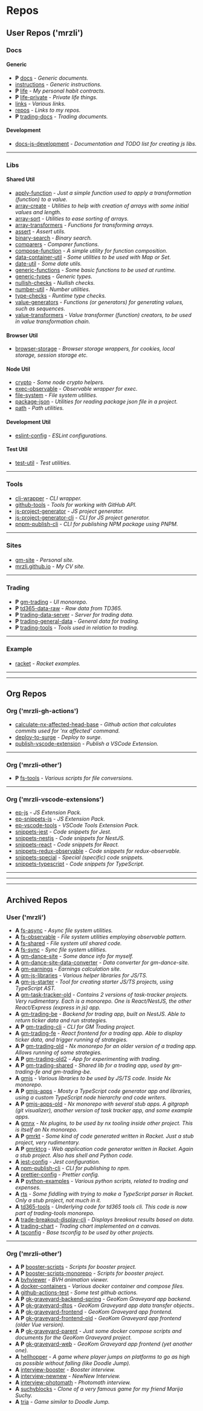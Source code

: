 # Repos

## User Repos ('mrzli')

### Docs

#### Generic

- **P** [docs](https://github.com/mrzli/docs) - _Generic documents._
- [instructions](https://github.com/mrzli/instructions) - _Generic instructions._
- **P** [life](https://github.com/mrzli/life) - _My personal habit contracts._
- **P** [life-private](https://github.com/mrzli/life-private) - _Private life things._
- [links](https://github.com/mrzli/links) - _Various links._
- [repos](https://github.com/mrzli/repos) - _Links to my repos._
- **P** [trading-docs](https://github.com/mrzli/trading-docs) - _Trading documents._

#### Development

- [docs-js-development](https://github.com/mrzli/docs-js-development) - _Documentation and TODO list for creating js libs._

---

### Libs

#### Shared Util

- [apply-function](https://github.com/mrzli/apply-function) - _Just a simple function used to apply a transformation (function) to a value._
- [array-create](https://github.com/mrzli/array-create) - _Utilities to help with creation of arrays with some initial values and length._
- [array-sort](https://github.com/mrzli/array-sort) - _Utilities to ease sorting of arrays._
- [array-transformers](https://github.com/mrzli/array-transformers) - _Functions for transforming arrays._
- [assert](https://github.com/mrzli/assert) - _Assert utils._
- [binary-search](https://github.com/mrzli/binary-search) - _Binary search._
- [comparers](https://github.com/mrzli/comparers) - _Comparer functions._
- [compose-function](https://github.com/mrzli/compose-function) - _A simple utility for function composition._
- [data-container-util](https://github.com/mrzli/data-container-util) - _Some utilities to be used with Map or Set._
- [date-util](https://github.com/mrzli/date-util) - _Some date utils._
- [generic-functions](https://github.com/mrzli/generic-functions) - _Some basic functions to be used at runtime._
- [generic-types](https://github.com/mrzli/generic-types) - _Generic types._
- [nullish-checks](https://github.com/mrzli/nullish-checks) - _Nullish checks._
- [number-util](https://github.com/mrzli/number-util) - _Number utilities._
- [type-checks](https://github.com/mrzli/type-checks) - _Runtime type checks._
- [value-generators](https://github.com/mrzli/value-generators) - _Functions (or generators) for generating values, such as sequences._
- [value-transformers](https://github.com/mrzli/value-transformers) - _Value transformer (function) creators, to be used in value transformation chain._

#### Browser Util

- [browser-storage](https://github.com/mrzli/browser-storage) - _Browser storage wrappers, for cookies, local storage, session storage etc._

#### Node Util

- [crypto](https://github.com/mrzli/crypto) - _Some node crypto helpers._
- [exec-observable](https://github.com/mrzli/exec-observable) - _Observable wrapper for exec._
- [file-system](https://github.com/mrzli/file-system) - _File system utilities._
- [package-json](https://github.com/mrzli/package-json) - _Utilities for reading package json file in a project._
- [path](https://github.com/mrzli/path) - _Path utilities._

#### Development Util

- [eslint-config](https://github.com/mrzli/eslint-config) - _ESLint configurations._

#### Test Util

- [test-util](https://github.com/mrzli/test-util) - _Test utilities._

---

### Tools

#### <empty>

- [cli-wrapper](https://github.com/mrzli/cli-wrapper) - _CLI wrapper._
- [github-tools](https://github.com/mrzli/github-tools) - _Tools for working with GitHub API._
- [js-project-generator](https://github.com/mrzli/js-project-generator) - _JS project generator._
- [js-project-generator-cli](https://github.com/mrzli/js-project-generator-cli) - _CLI for JS project generator._
- [pnpm-publish-cli](https://github.com/mrzli/pnpm-publish-cli) - _CLI for publishing NPM package using PNPM._

---

### Sites

#### <empty>

- [gm-site](https://github.com/mrzli/gm-site) - _Personal site._
- [mrzli.github.io](https://github.com/mrzli/mrzli.github.io) - _My CV site._

---

### Trading

#### <empty>

- **P** [gm-trading](https://github.com/mrzli/gm-trading) - _UI monorepo._
- **P** [td365-data-raw](https://github.com/mrzli/td365-data-raw) - _Raw data from TD365._
- **P** [trading-data-server](https://github.com/mrzli/trading-data-server) - _Server for trading data._
- **P** [trading-general-data](https://github.com/mrzli/trading-general-data) - _General data for trading._
- **P** [trading-tools](https://github.com/mrzli/trading-tools) - _Tools used in relation to trading._

---

### Example

#### <empty>

- [racket](https://github.com/mrzli/racket) - _Racket examples._

---

---

## Org Repos

### Org ('mrzli-gh-actions')

- [calculate-nx-affected-head-base](https://github.com/mrzli-gh-actions/calculate-nx-affected-head-base) - _Github action that calculates commits used for 'nx affected' command._
- [deploy-to-surge](https://github.com/mrzli-gh-actions/deploy-to-surge) - _Deploy to surge._
- [publish-vscode-extension](https://github.com/mrzli-gh-actions/publish-vscode-extension) - _Publish a VSCode Extension._

---

### Org ('mrzli-other')

- **P** [fs-tools](https://github.com/mrzli-other/fs-tools) - _Various scripts for file conversions._

---

### Org ('mrzli-vscode-extensions')

- [ep-js](https://github.com/mrzli-vscode-extensions/ep-js) - _JS Extension Pack._
- [ep-snippets-js](https://github.com/mrzli-vscode-extensions/ep-snippets-js) - _JS Extension Pack._
- [ep-vscode-tools](https://github.com/mrzli-vscode-extensions/ep-vscode-tools) - _VSCode Tools Extension Pack._
- [snippets-jest](https://github.com/mrzli-vscode-extensions/snippets-jest) - _Code snippets for Jest._
- [snippets-nestjs](https://github.com/mrzli-vscode-extensions/snippets-nestjs) - _Code snippets for NestJS._
- [snippets-react](https://github.com/mrzli-vscode-extensions/snippets-react) - _Code snippets for React._
- [snippets-redux-observable](https://github.com/mrzli-vscode-extensions/snippets-redux-observable) - _Code snippets for redux-observable._
- [snippets-special](https://github.com/mrzli-vscode-extensions/snippets-special) - _Special (specific) code snippets._
- [snippets-typescript](https://github.com/mrzli-vscode-extensions/snippets-typescript) - _Code snippets for TypeScript._

---

---

---

## Archived Repos

### User ('mrzli')

- **A** [fs-async](https://github.com/mrzli/fs-async) - _Async file system utilities._
- **A** [fs-observable](https://github.com/mrzli/fs-observable) - _File system utilities employing observable pattern._
- **A** [fs-shared](https://github.com/mrzli/fs-shared) - _File system util shared code._
- **A** [fs-sync](https://github.com/mrzli/fs-sync) - _Sync file system utilities._
- **A** [gm-dance-site](https://github.com/mrzli/gm-dance-site) - _Some dance info for myself._
- **A** [gm-dance-site-data-converter](https://github.com/mrzli/gm-dance-site-data-converter) - _Data converter for gm-dance-site._
- **A** [gm-earnings](https://github.com/mrzli/gm-earnings) - _Earnings calculation site._
- **A** [gm-js-libraries](https://github.com/mrzli/gm-js-libraries) - _Various helper libraries for JS/TS._
- **A** [gm-js-starter](https://github.com/mrzli/gm-js-starter) - _Tool for creating starter JS/TS projects, using TypeScript AST._
- **A** [gm-task-tracker-old](https://github.com/mrzli/gm-task-tracker-old) - _Contains 2 versions of task-tracker projects. Very rudimentary. Each is a monorepo. One is React/NestJS, the other React/Express (express in js) app._
- **A** [gm-trading-be](https://github.com/mrzli/gm-trading-be) - _Backend for trading app, built on NestJS. Able to return ticker data and run strategies._
- **A** **P** [gm-trading-cli](https://github.com/mrzli/gm-trading-cli) - _CLI for GM Trading project._
- **A** [gm-trading-fe](https://github.com/mrzli/gm-trading-fe) - _React frontend for a trading app. Able to display ticker data, and trigger running of strategies._
- **A** **P** [gm-trading-old](https://github.com/mrzli/gm-trading-old) - _Nx monorepo for an older version of a trading app. Allows running of some strategies._
- **A** **P** [gm-trading-old2](https://github.com/mrzli/gm-trading-old2) - _App for experimenting with trading._
- **A** **P** [gm-trading-shared](https://github.com/mrzli/gm-trading-shared) - _Shared lib for a trading app, used by gm-trading-fe and gm-trading-be._
- **A** [gmjs](https://github.com/mrzli/gmjs) - _Various libraries to be used by JS/TS code. Inside Nx monorepo._
- **A** **P** [gmjs-apps](https://github.com/mrzli/gmjs-apps) - _Mosty a TypeScript code generator app and libraries, using a custom TypeScript node hierarchy and code writers._
- **A** **P** [gmjs-apps-old](https://github.com/mrzli/gmjs-apps-old) - _Nx monorepo with several stub apps. A gitgraph (git visualizer), another version of task tracker app, and some example apps._
- **A** [gmnx](https://github.com/mrzli/gmnx) - _Nx plugins, to be used by nx tooling inside other project. This is itself an Nx monorepo._
- **A** **P** [gmrkt](https://github.com/mrzli/gmrkt) - _Some kind of code generated written in Racket. Just a stub project, very rudimentary._
- **A** **P** [gmrktcg](https://github.com/mrzli/gmrktcg) - _Web application code generator written in Racket. Again a stub project. Also has shell and Python code._
- **A** [jest-config](https://github.com/mrzli/jest-config) - _Jest configuration._
- **A** [npm-publish-cli](https://github.com/mrzli/npm-publish-cli) - _CLI for publishing to npm._
- **A** [prettier-config](https://github.com/mrzli/prettier-config) - _Prettier config._
- **A** **P** [python-examples](https://github.com/mrzli/python-examples) - _Various python scripts, related to trading and expenses._
- **A** [rts](https://github.com/mrzli/rts) - _Some fiddling with trying to make a TypeScript parser in Racket. Only a stub project, not much in it._
- **A** [td365-tools](https://github.com/mrzli/td365-tools) - _Underlying code for td365 tools cli. This code is now part of trading-tools monorepo._
- **A** [trade-breakout-display-cli](https://github.com/mrzli/trade-breakout-display-cli) - _Displays breakout results based on data._
- **A** [trading-chart](https://github.com/mrzli/trading-chart) - _Trading chart implemented on a canvas._
- **A** [tsconfig](https://github.com/mrzli/tsconfig) - _Base tsconfig to be used by other projects._

---

### Org ('mrzli-other')

- **A** **P** [booster-scripts](https://github.com/mrzli-other/booster-scripts) - _Scripts for booster project._
- **A** **P** [booster-scripts-monorepo](https://github.com/mrzli-other/booster-scripts-monorepo) - _Scripts for booster project._
- **A** [bvhviewer](https://github.com/mrzli-other/bvhviewer) - _BVH animation viewer._
- **A** [docker-containers](https://github.com/mrzli-other/docker-containers) - _Various docker container and compose files._
- **A** [github-actions-test](https://github.com/mrzli-other/github-actions-test) - _Some test github actions._
- **A** **P** [gk-graveyard-backend-spring](https://github.com/mrzli-other/gk-graveyard-backend-spring) - _GeoKom Graveyard app backend._
- **A** **P** [gk-graveyard-dtos](https://github.com/mrzli-other/gk-graveyard-dtos) - _GeoKom Graveyard app data transfer objects.._
- **A** **P** [gk-graveyard-frontend](https://github.com/mrzli-other/gk-graveyard-frontend) - _GeoKom Graveyard app frontend._
- **A** **P** [gk-graveyard-frontend-old](https://github.com/mrzli-other/gk-graveyard-frontend-old) - _GeoKom Graveyard app frontend (older Vue version)._
- **A** **P** [gk-graveyard-parent](https://github.com/mrzli-other/gk-graveyard-parent) - _Just some docker compose scripts and documents for the GeoKom Graveyard project._
- **A** **P** [gk-graveyard-web](https://github.com/mrzli-other/gk-graveyard-web) - _GeoKom Graveyard app frontend (yet another one)._
- **A** [hellhopper](https://github.com/mrzli-other/hellhopper) - _A game where player jumps on platforms to go as high as possible without falling (like Doodle Jump)._
- **A** [interview-booster](https://github.com/mrzli-other/interview-booster) - _Booster interview._
- **A** [interview-newnew](https://github.com/mrzli-other/interview-newnew) - _NewNew Interview._
- **A** [interview-photomath](https://github.com/mrzli-other/interview-photomath) - _Photomath interview._
- **A** [suchyblocks](https://github.com/mrzli-other/suchyblocks) - _Clone of a very famous game for my friend Marija Suchy._
- **A** [tria](https://github.com/mrzli-other/tria) - _Game similar to Doodle Jump._
